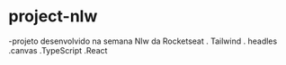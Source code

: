 # project-nlw
-projeto desenvolvido na semana Nlw da Rocketseat
. Tailwind 
. headles
.canvas
.TypeScript
.React

